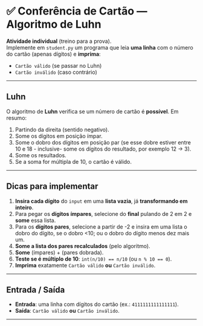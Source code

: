 # ✅ Conferência de Cartão — Algoritmo de Luhn

**Atividade individual** (treino para a prova).  
Implemente em `student.py` um programa que leia **uma linha** com o número do cartão (apenas dígitos) e **imprima**:

- `Cartão válido`  (se passar no Luhn)
- `Cartão inválido` (caso contrário)

---

## Luhn
O algoritmo de **Luhn** verifica se um número de cartão é **possível**. Em resumo:
1) Partindo da direita (sentido negativo).  
2) Some os dígitos em posição ímpar.  
3) Some o dobro dos dígitos em posição par (se esse dobre estiver entre 10 e 18 - inclusive- some os dígitos do resultado, por exemplo 12 -> 3).
4) Some os resultados.  
5) Se a soma for múltipla de 10, o cartão é válido.

---

## Dicas para implementar

1. **Insira cada dígito** do `input` em uma **lista vazia**, já **transformando em inteiro**.
2. Para pegar os **dígitos ímpares**, selecione do **final** pulando de 2 em 2 e **some** essa lista.
3. Para os **dígitos pares**, selecione a partir de -2 e insira em uma lista o dobro do dígito, se o dobro <10; ou o dobro do dígito menos dez mais um.
4. **Some a lista dos pares recalculados** (pelo algoritmo).
5. **Some** (ímpares) + (pares dobrada).
6. **Teste se é múltiplo de 10**: `int(n/10) == n/10` (ou `n % 10 == 0`).
7. **Imprima** exatamente `Cartão válido` **ou** `Cartão inválido`.


---

## Entrada / Saída
- **Entrada**: uma linha com dígitos do cartão (ex.: `4111111111111111`).  
- **Saída**: `Cartão válido` **ou** `Cartão inválido`.

---

